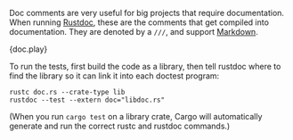 Doc comments are very useful for big projects that require documentation. When
running [Rustdoc][1], these are the comments that get compiled into
documentation. They are denoted by a `///`, and support [Markdown][2].

{doc.play}

To run the tests, first build the code as a library, then tell rustdoc where
to find the library so it can link it into each doctest program:

```
rustc doc.rs --crate-type lib
rustdoc --test --extern doc="libdoc.rs"
```

(When you run `cargo test` on a library crate, Cargo will automatically
generate and run the correct rustc and rustdoc commands.)

[1]: http://doc.rust-lang.org/book/documentation.html
[2]: https://en.wikipedia.org/wiki/Markdown
